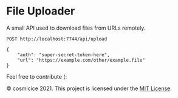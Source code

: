 # File Uploader

A small API used to download files from URLs remotely.

```http
POST http://localhost:7744/api/upload

{
    "auth": "super-secret-token-here",
    "url": "https://example.com/other/example.file"
}
```

Feel free to contribute (:

&copy; cosmicice 2021. This project is licensed under the [MIT License](LICENSE.md).